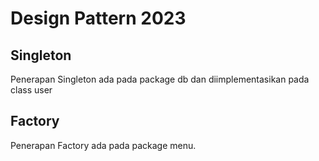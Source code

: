 # Design Pattern 2023

## Singleton

Penerapan Singleton ada pada package db dan diimplementasikan pada class user

## Factory

Penerapan Factory ada pada package menu.
